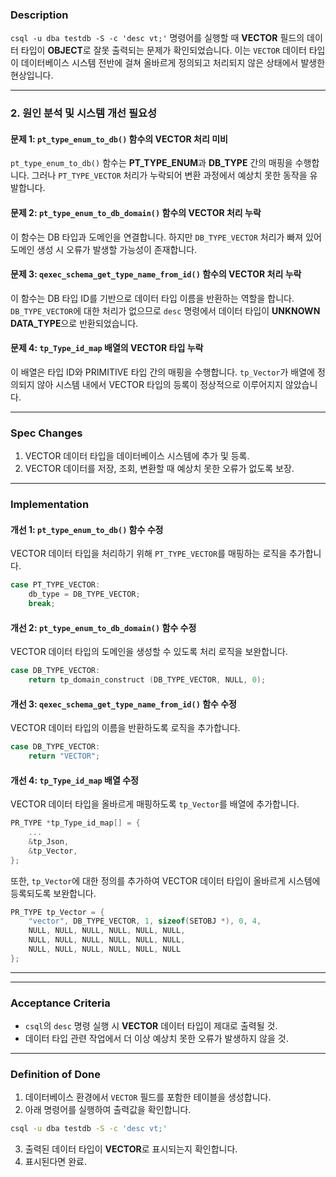 ### Description

`csql -u dba testdb -S -c 'desc vt;'` 명령어를 실행할 때 **VECTOR** 필드의 데이터 타입이 **OBJECT**로 잘못 출력되는 문제가 확인되었습니다. 이는 `VECTOR` 데이터 타입이 데이터베이스 시스템 전반에 걸쳐 올바르게 정의되고 처리되지 않은 상태에서 발생한 현상입니다.

---

### **2. 원인 분석 및 시스템 개선 필요성**

#### **문제 1: `pt_type_enum_to_db()` 함수의 VECTOR 처리 미비**

`pt_type_enum_to_db()` 함수는 **PT_TYPE_ENUM**과 **DB_TYPE** 간의 매핑을 수행합니다. 그러나 `PT_TYPE_VECTOR` 처리가 누락되어 변환 과정에서 예상치 못한 동작을 유발합니다.

#### **문제 2: `pt_type_enum_to_db_domain()` 함수의 VECTOR 처리 누락**

이 함수는 DB 타입과 도메인을 연결합니다. 하지만 `DB_TYPE_VECTOR` 처리가 빠져 있어 도메인 생성 시 오류가 발생할 가능성이 존재합니다.

#### **문제 3: `qexec_schema_get_type_name_from_id()` 함수의 VECTOR 처리 누락**

이 함수는 DB 타입 ID를 기반으로 데이터 타입 이름을 반환하는 역할을 합니다. `DB_TYPE_VECTOR`에 대한 처리가 없으므로 `desc` 명령에서 데이터 타입이 **UNKNOWN DATA_TYPE**으로 반환되었습니다.

#### **문제 4: `tp_Type_id_map` 배열의 VECTOR 타입 누락**

이 배열은 타입 ID와 PRIMITIVE 타입 간의 매핑을 수행합니다. `tp_Vector`가 배열에 정의되지 않아 시스템 내에서 VECTOR 타입의 등록이 정상적으로 이루어지지 않았습니다.

---

### Spec Changes

1. VECTOR 데이터 타입을 데이터베이스 시스템에 추가 및 등록.
2. VECTOR 데이터를 저장, 조회, 변환할 때 예상치 못한 오류가 없도록 보장.

---

### Implementation

#### **개선 1: `pt_type_enum_to_db()` 함수 수정**

VECTOR 데이터 타입을 처리하기 위해 `PT_TYPE_VECTOR`를 매핑하는 로직을 추가합니다.

```c
case PT_TYPE_VECTOR:
    db_type = DB_TYPE_VECTOR;
    break;
```

#### **개선 2: `pt_type_enum_to_db_domain()` 함수 수정**

VECTOR 데이터 타입의 도메인을 생성할 수 있도록 처리 로직을 보완합니다.

```c
case DB_TYPE_VECTOR:
    return tp_domain_construct (DB_TYPE_VECTOR, NULL, 0);
```

#### **개선 3: `qexec_schema_get_type_name_from_id()` 함수 수정**

VECTOR 데이터 타입의 이름을 반환하도록 로직을 추가합니다.

```c
case DB_TYPE_VECTOR:
    return "VECTOR";
```

#### **개선 4: `tp_Type_id_map` 배열 수정**

VECTOR 데이터 타입을 올바르게 매핑하도록 `tp_Vector`를 배열에 추가합니다.

```c
PR_TYPE *tp_Type_id_map[] = {
    ...
    &tp_Json,
    &tp_Vector,
};
```

또한, `tp_Vector`에 대한 정의를 추가하여 VECTOR 데이터 타입이 올바르게 시스템에 등록되도록 보완합니다.

```c
PR_TYPE tp_Vector = {
    "vector", DB_TYPE_VECTOR, 1, sizeof(SETOBJ *), 0, 4,
    NULL, NULL, NULL, NULL, NULL, NULL,
    NULL, NULL, NULL, NULL, NULL, NULL,
    NULL, NULL, NULL, NULL, NULL, NULL
};
```

---

---

### Acceptance Criteria

- `csql`의 `desc` 명령 실행 시 **VECTOR** 데이터 타입이 제대로 출력될 것.
- 데이터 타입 관련 작업에서 더 이상 예상치 못한 오류가 발생하지 않을 것.

---

### Definition of Done

1. 데이터베이스 환경에서 `VECTOR` 필드를 포함한 테이블을 생성합니다.
2. 아래 명령어를 실행하여 출력값을 확인합니다.

```bash
csql -u dba testdb -S -c 'desc vt;'
```

3. 출력된 데이터 타입이 **VECTOR**로 표시되는지 확인합니다.
4. 표시된다면 완료.
